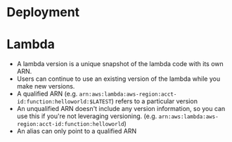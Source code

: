 # Deployment

# Lambda

* A lambda version is a unique snapshot of the lambda code with its own ARN.
* Users can continue to use an existing version of the lambda while you make new versions.
* A qualified ARN (e.g. `arn:aws:lambda:aws-region:acct-id:function:helloworld:$LATEST`) refers to a particular version
* An unqualified ARN doesn't include any version information, so you can use this if you're not leveraging versioning. (e.g. `arn:aws:lambda:aws-region:acct-id:function:helloworld`)
* An alias can only point to a qualified ARN
